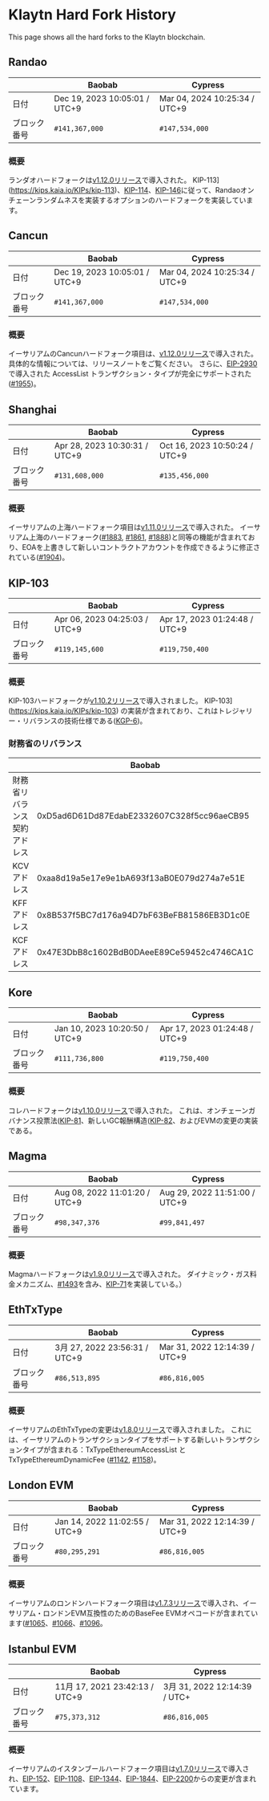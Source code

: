 # Klaytn Hard Fork History

This page shows all the hard forks to the Klaytn blockchain.

## Randao

| ` `    | Baobab                                                        | Cypress                                                       |
| ------ | ------------------------------------------------------------- | ------------------------------------------------------------- |
| 日付     | Dec 19, 2023 10:05:01 / UTC+9 | Mar 04, 2024 10:25:34 / UTC+9 |
| ブロック番号 | `#141,367,000`                                                | `#147,534,000`                                                |

### 概要

ランダオハードフォークは[v1.12.0リリース](https://github.com/klaytn/klaytn/releases/tag/v1.12.0)で導入された。 KIP-113](https://kips.kaia.io/KIPs/kip-113)、[KIP-114](https://kips.kaia.io/KIPs/kip-114)、[KIP-146](https://kips.kaia.io/KIPs/kip-146)に従って、Randaoオンチェーンランダムネスを実装するオプションのハードフォークを実装しています。

## Cancun

| ` `    | Baobab                                                        | Cypress                                                       |
| ------ | ------------------------------------------------------------- | ------------------------------------------------------------- |
| 日付     | Dec 19, 2023 10:05:01 / UTC+9 | Mar 04, 2024 10:25:34 / UTC+9 |
| ブロック番号 | `#141,367,000`                                                | `#147,534,000`                                                |

### 概要

イーサリアムのCancunハードフォーク項目は、[v1.12.0リリース](https://github.com/klaytn/klaytn/releases/tag/v1.12.0)で導入された。 具体的な情報については、リリースノートをご覧ください。 さらに、[EIP-2930](https://eips.ethereum.org/EIPS/eip-2930) で導入された AccessList トランザクション・タイプが完全にサポートされた ([#1955](https://github.com/klaytn/klaytn/pull/1955))。

## Shanghai

| ` `    | Baobab                                                        | Cypress                                                       |
| ------ | ------------------------------------------------------------- | ------------------------------------------------------------- |
| 日付     | Apr 28, 2023 10:30:31 / UTC+9 | Oct 16, 2023 10:50:24 / UTC+9 |
| ブロック番号 | `#131,608,000`                                                | `#135,456,000`                                                |

### 概要

イーサリアムの上海ハードフォーク項目は[v1.11.0リリース](https://github.com/klaytn/klaytn/releases/tag/v1.11.0)で導入された。 イーサリアム上海のハードフォーク([#1883](https://github.com/klaytn/klaytn/pull/1883), [#1861](https://github.com/klaytn/klaytn/pull/1861), [#1888](https://github.com/klaytn/klaytn/pull/1888))と同等の機能が含まれており、EOAを上書きして新しいコントラクトアカウントを作成できるように修正されている([#1904](https://github.com/klaytn/klaytn/pull/1904))。

## KIP-103 <a id="kip-103"></a>

| ` `    | Baobab                                                        | Cypress                                                       |
| ------ | ------------------------------------------------------------- | ------------------------------------------------------------- |
| 日付     | Apr 06, 2023 04:25:03 / UTC+9 | Apr 17, 2023 01:24:48 / UTC+9 |
| ブロック番号 | `#119,145,600`                                                | `#119,750,400`                                                |

### 概要

KIP-103ハードフォークが[v1.10.2リリース](https://github.com/klaytn/klaytn/releases/tag/v1.10.2)で導入されました。 KIP-103](https://kips.kaia.io/KIPs/kip-103) の実装が含まれており、これはトレジャリー・リバランスの技術仕様である([KGP-6](https://govforum.klaytn.foundation/t/kgp-6-proposal-to-establish-a-sustainable-and-verifiable-klay-token-economy/157))。

### 財務省のリバランス<a id="treasury-rebalance"></a>

| ` `            | Baobab                                     | Cypress                                    |
| -------------- | ------------------------------------------ | ------------------------------------------ |
| 財務省リバランス契約アドレス | 0xD5ad6D61Dd87EdabE2332607C328f5cc96aeCB95 | 0xD5ad6D61Dd87EdabE2332607C328f5cc96aeCB95 |
| KCVアドレス        | 0xaa8d19a5e17e9e1bA693f13aB0E079d274a7e51E | 0x4f04251064274252D27D4af55BC85b68B3adD992 |
| KFFアドレス        | 0x8B537f5BC7d176a94D7bF63BeFB81586EB3D1c0E | 0x85D82D811743b4B8F3c48F3e48A1664d1FfC2C10 |
| KCFアドレス        | 0x47E3DbB8c1602BdB0DAeeE89Ce59452c4746CA1C | 0xdd4C8d805fC110369D3B148a6692F283ffBDCcd3 |

## Kore <a id="kore"></a>

| ` `    | Baobab                                                        | Cypress                                                       |
| ------ | ------------------------------------------------------------- | ------------------------------------------------------------- |
| 日付     | Jan 10, 2023 10:20:50 / UTC+9 | Apr 17, 2023 01:24:48 / UTC+9 |
| ブロック番号 | `#111,736,800`                                                | `#119,750,400`                                                |

### 概要

コレハードフォークは[v1.10.0リリース](https://github.com/klaytn/klaytn/releases/tag/v1.10.0)で導入された。 これは、オンチェーンガバナンス投票法([KIP-81](https://kips.kaia.io/KIPs/kip-81)、新しいGC報酬構造([KIP-82](https://kips.kaia.io/KIPs/kip-82)、およびEVMの変更の実装である。

## Magma <a id="magma"></a>

| ` `    | Baobab                                                        | Cypress                                                       |
| ------ | ------------------------------------------------------------- | ------------------------------------------------------------- |
| 日付     | Aug 08, 2022 11:01:20 / UTC+9 | Aug 29, 2022 11:51:00 / UTC+9 |
| ブロック番号 | `#98,347,376`                                                 | `#99,841,497`                                                 |

### 概要

Magmaハードフォークは[v1.9.0リリース](https://github.com/klaytn/klaytn/releases/tag/v1.9.0)で導入された。 ダイナミック・ガス料金メカニズム、[#1493](https://github.com/klaytn/klaytn/pull/1493)を含み、[KIP-71](https://kips.kaia.io/KIPs/kip-71)を実装している。）

## EthTxType <a id="eth-tx-type"></a>

| ` `    | Baobab                                                       | Cypress                                                       |
| ------ | ------------------------------------------------------------ | ------------------------------------------------------------- |
| 日付     | 3月 27, 2022 23:56:31 / UTC+9 | Mar 31, 2022 12:14:39 / UTC+9 |
| ブロック番号 | `#86,513,895`                                                | `#86,816,005`                                                 |

### 概要

イーサリアムのEthTxTypeの変更は[v1.8.0リリース](https://github.com/klaytn/klaytn/releases/tag/v1.8.0)で導入されました。 これには、イーサリアムのトランザクションタイプをサポートする新しいトランザクションタイプが含まれる：TxTypeEthereumAccessList と TxTypeEthereumDynamicFee ([#1142](https://github.com/klaytn/klaytn/pull/1142), [#1158](https://github.com/klaytn/klaytn/pull/1158))。

## London EVM <a id="london-evm"></a>

| ` `    | Baobab                                                        | Cypress                                                       |
| ------ | ------------------------------------------------------------- | ------------------------------------------------------------- |
| 日付     | Jan 14, 2022 11:02:55 / UTC+9 | Mar 31, 2022 12:14:39 / UTC+9 |
| ブロック番号 | `#80,295,291`                                                 | `#86,816,005`                                                 |

### 概要

イーサリアムのロンドンハードフォーク項目は[v1.7.3リリース](https://github.com/klaytn/klaytn/releases/tag/v1.7.3)で導入され、イーサリアム・ロンドンEVM互換性のためのBaseFee EVMオペコードが含まれています([#1065](https://github.com/klaytn/klaytn/pull/1065)、[#1066](https://github.com/klaytn/klaytn/pull/1066)、[#1096](https://github.com/klaytn/klaytn/pull/1096)。

## Istanbul EVM <a id="istanbul-evm"></a>

| ` `    | Baobab                                                        | Cypress                                                     |
| ------ | ------------------------------------------------------------- | ----------------------------------------------------------- |
| 日付     | 11月 17, 2021 23:42:13 / UTC+9 | 3月 31, 2022 12:14:39 / UTC+ |
| ブロック番号 | `#75,373,312`                                                 | `#86,816,005`                                               |

### 概要

イーサリアムのイスタンブールハードフォーク項目は[v1.7.0リリース](https://github.com/klaytn/klaytn/releases/tag/v1.7.0)で導入され、[EIP-152](https://eips.ethereum.org/EIPS/eip-152)、[EIP-1108](https://eips.ethereum.org/EIPS/eip-1108)、[EIP-1344](https://eips.ethereum.org/EIPS/eip-1344)、[EIP-1844](https://eips.ethereum.org/EIPS/eip-1844)、[EIP-2200](https://eips.ethereum.org/EIPS/eip-2200)からの変更が含まれています。
